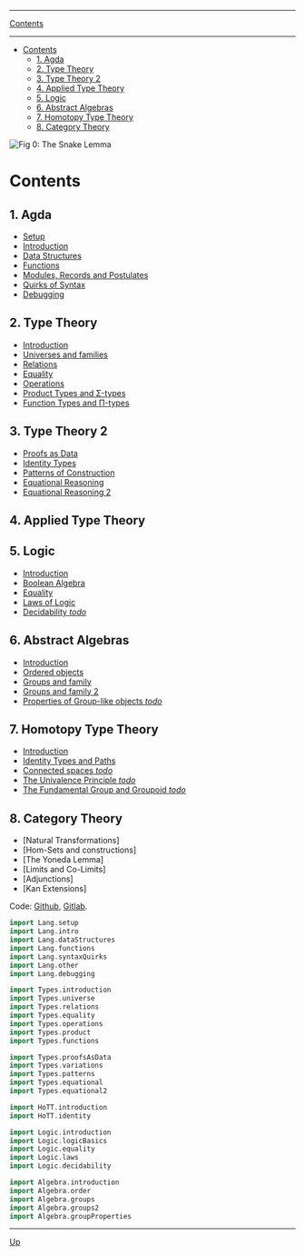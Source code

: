 ****
[Contents](contents.html)

<!-- START doctoc generated TOC please keep comment here to allow auto update -->
<!-- DON'T EDIT THIS SECTION, INSTEAD RE-RUN doctoc TO UPDATE -->
****

- [Contents](#contents)
  - [1. Agda](#1-agda)
  - [2. Type Theory](#2-type-theory)
  - [3. Type Theory 2](#3-type-theory-2)
  - [4. Applied Type Theory](#4-applied-type-theory)
  - [5. Logic](#5-logic)
  - [6. Abstract Algebras](#6-abstract-algebras)
  - [7. Homotopy Type Theory](#7-homotopy-type-theory)
  - [8. Category Theory](#8-category-theory)

<!-- END doctoc generated TOC please keep comment here to allow auto update -->

![Fig 0: The Snake Lemma](./cover.png)

# Contents

## 1. Agda

  - [Setup](./Lang.setup.html)
  - [Introduction](./Lang.intro.html)
  - [Data Structures](./Lang.dataStructures.html)
  - [Functions](./Lang.functions.html)
  - [Modules, Records and Postulates](./Lang.other.html)
  - [Quirks of Syntax](./Lang.syntaxQuirks.html)
  - [Debugging](./Lang.debugging.html)

## 2. Type Theory

  - [Introduction](./Types.introduction.html)
  - [Universes and families](./Types.universe.html)
  - [Relations](./Types.relations.html)
  - [Equality](./Types.equality.html)
  - [Operations](./Types.operations.html)
  - [Product Types and Σ-types](./Types.product.html)
  - [Function Types and Π-types](./Types.functions.html)

## 3. Type Theory 2

  - [Proofs as Data](./Types.proofsAsData.html)
  - [Identity Types](./Types.variations.html)
  - [Patterns of Construction](./Types.patterns.html)
  - [Equational Reasoning](./Types.equational.html)
  - [Equational Reasoning 2](./Types.equational2.html)

## 4. Applied Type Theory



## 5. Logic

  - [Introduction](./Logic.introduction.html)
  - [Boolean Algebra](./Logic.logicBasics.html)
  - [Equality](./Logic.equality.html)
  - [Laws of Logic](./Logic.laws.html)
  - [Decidability *todo*](./Logic.decidability.html)

## 6. Abstract Algebras

  - [Introduction](./Algebra.introduction.html)
  - [Ordered objects](./Algebra.order.html)
  - [Groups and family](./Algebra.groups.html)
  - [Groups and family 2](./Algebra.groups2.html)
  - [Properties of Group-like objects *todo*](./Algebra.groupProperties.html)
  <!-- - [Rings and family](./Algebra.rings.html) -->
  <!-- - [Properties of Ring-like objects](./Algebra.ringProperties.html) -->


<!-- ## 4. Algebraic Geometry

  - [Introduction](./AlgebraicGeometry.introduction.html)

 -->

## 7. Homotopy Type Theory

  - [Introduction](./HoTT.introduction.html)
  - [Identity Types and Paths](./HoTT.identity.html)
  - [Connected spaces *todo*](./HoTT/paths.html)
  - [The Univalence Principle *todo*](./HoTT/univalance.html)
  - [The Fundamental Group and Groupoid *todo*](./HoTT/fundamentalGroup.html)

<!-- - [The Seifert van-Kampen Theorem *todo*](./HoTT/vanKampen.html) -->


## 8. Category Theory

  - [Natural Transformations]
  - [Hom-Sets and constructions]
  - [The Yoneda Lemma]
  - [Limits and Co-Limits]
  - [Adjunctions]
  - [Kan Extensions]


Code: [Github](https://github.com/ixaxaar/monoid.space), [Gitlab](https://gitlab.com/ixaxaar/monoid.space).

```agda
import Lang.setup
import Lang.intro
import Lang.dataStructures
import Lang.functions
import Lang.syntaxQuirks
import Lang.other
import Lang.debugging

import Types.introduction
import Types.universe
import Types.relations
import Types.equality
import Types.operations
import Types.product
import Types.functions

import Types.proofsAsData
import Types.variations
import Types.patterns
import Types.equational
import Types.equational2

import HoTT.introduction
import HoTT.identity

import Logic.introduction
import Logic.logicBasics
import Logic.equality
import Logic.laws
import Logic.decidability

import Algebra.introduction
import Algebra.order
import Algebra.groups
import Algebra.groups2
import Algebra.groupProperties
```

****
[Up](contents.html)
